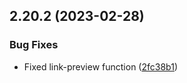 ## 2.20.2 (2023-02-28)

### Bug Fixes

- Fixed link-preview function ([2fc38b1](https://github.com/wppconnect-team/wa-js/commit/2fc38b1d10f7723cce07201473446b32cb7d32d0))
